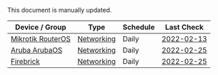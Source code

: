 This document is manually updated.

| Device / Group                                         | Type                                   | Schedule  | Last Check                                                  |
|--------------------------------------------------------|----------------------------------------|-----------|-------------------------------------------------------------|
| [Mikrotik RouterOS](networking/mikrotik/README.md)     | [Networking](networking/README.md)     | Daily     | [2022-02-13](networking/mikrotik/README.md#2022-02-13)      |
| [Aruba ArubaOS](networking/aruba/README.md)            | [Networking](networking/README.md)     | Daily     | [2022-02-25](networking/aruba/README.md#2022-02-25)         |
| [Firebrick](networking/firebrick/README.md)            | [Networking](networking/README.md)     | Daily     | [2022-02-25](networking/firebrick/README.md#2022-02-25)     |